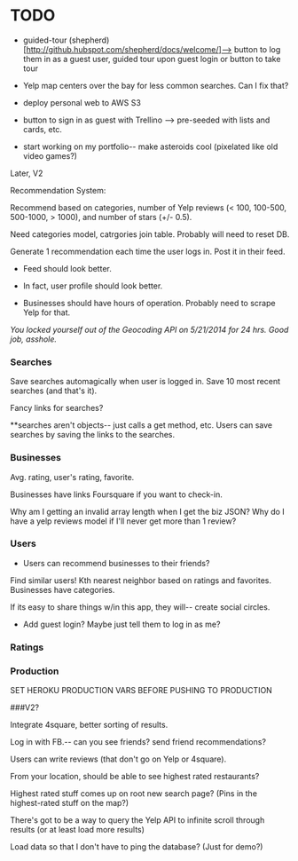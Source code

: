 # TODO

* guided-tour (shepherd)[http://github.hubspot.com/shepherd/docs/welcome/]--> button to log them in as a guest user, guided tour upon guest login or button to take tour

* Yelp map centers over the bay for less common searches. Can I fix that?

* deploy personal web to AWS S3



* button to sign in as guest with Trellino --> pre-seeded with lists and cards, etc.


* start working on my portfolio-- make asteroids cool (pixelated like old video games?)













Later, V2

Recommendation System:

Recommend based on categories, number of Yelp reviews (< 100, 100-500, 500-1000, > 1000), and number of stars (+/- 0.5).

Need categories model, catrgories join table. Probably will need to reset DB.

Generate 1 recommendation each time the user logs in. Post it in their feed.


























* Feed should look better.

* In fact, user profile should look better.

* Businesses should have hours of operation. Probably need to scrape Yelp for that.





_You locked yourself out of the Geocoding API on 5/21/2014 for 24 hrs. Good job, asshole._ 


### Searches

Save searches automagically when user is logged in. Save 10 most recent searches (and that's it).



Fancy links for searches?

**searches aren't objects-- just calls a get method, etc. Users can save searches by saving the links to the searches.




### Businesses

Avg. rating, user's rating, favorite.




Businesses have links <!-- to Yelp if you want to review and --> Foursquare if you want to check-in.

Why am I getting an invalid array length when I get the biz JSON? Why do I have a yelp reviews model if I'll never get more than 1 review?


### Users

* Users can recommend businesses to their friends?



Find similar users! Kth nearest neighbor based on ratings and favorites. Businesses have categories.



If its easy to share things w/in this app, they will-- create social circles.


* Add guest login? Maybe just tell them to log in as me?

### Ratings




### Production

SET HEROKU PRODUCTION VARS BEFORE PUSHING TO PRODUCTION



###V2?

Integrate 4square, better sorting of results.

Log in with FB.-- can you see friends? send friend recommendations?

Users can write reviews (that don't go on Yelp or 4square).

From your location, should be able to see highest rated restaurants? 

Highest rated stuff comes up on root new search page? (Pins in the highest-rated stuff on the map?)

There's got to be a way to query the Yelp API to infinite scroll through results (or at least load more results)

Load data so that I don't have to ping the database? (Just for demo?)


